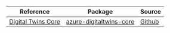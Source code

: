 | Reference | Package | Source |
|---|---|---|
|[Digital Twins Core](digitaltwins-core-readme.md)|[azure-digitaltwins-core](https://pypi.org/project/azure-digitaltwins-core)|[Github](https://github.com/Azure/azure-sdk-for-python/blob/main/sdk/digitaltwins/azure-digitaltwins-core)|
